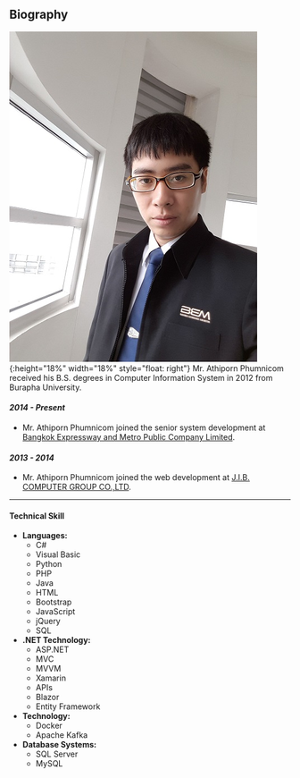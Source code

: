 ## Biography
![profile picture](/214737.jpg "Athiporn Phumnicom"){:height="18%" width="18%" style="float: right"} 
Mr. Athiporn Phumnicom received his B.S. degrees in Computer Information System in 2012 from Burapha University.

#### *2014 - Present*
- Mr. Athiporn Phumnicom joined the senior system development at [Bangkok Expressway and Metro Public Company Limited](https://www.bemplc.co.th).

#### *2013 - 2014*
- Mr. Athiporn Phumnicom joined the web development at [J.I.B. COMPUTER GROUP CO.,LTD](https://www.jib.co.th).

---
#### Technical Skill
- **Languages:**
  - C#
  - Visual Basic  
  - Python
  - PHP
  - Java
  - HTML
  - Bootstrap
  - JavaScript
  - jQuery
  - SQL
- **.NET Technology:**
  - ASP.NET
  - MVC
  - MVVM
  - Xamarin
  - APIs
  - Blazor
  - Entity Framework
- **Technology:**
  - Docker
  - Apache Kafka
- **Database Systems:**
  - SQL Server
  - MySQL
